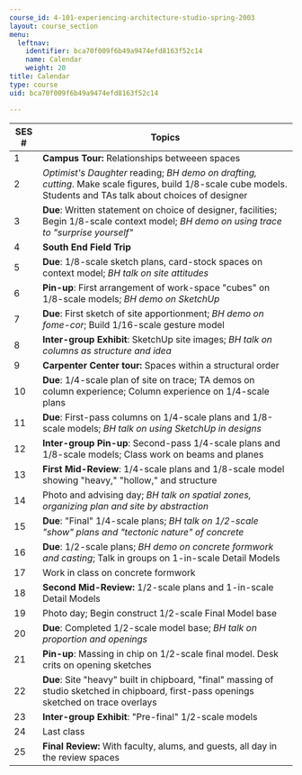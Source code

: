```yaml
---
course_id: 4-101-experiencing-architecture-studio-spring-2003
layout: course_section
menu:
  leftnav:
    identifier: bca70f009f6b49a9474efd8163f52c14
    name: Calendar
    weight: 20
title: Calendar
type: course
uid: bca70f009f6b49a9474efd8163f52c14

---
```


| SES # | Topics |
| --- | --- |
| 1 | **Campus Tour:** Relationships betweeen spaces |
| 2 | _Optimist's Daughter_ reading; _BH demo on drafting, cutting_. Make scale figures, build 1/8-scale cube models. Students and TAs talk about choices of designer |
| 3 | **Due**: Written statement on choice of designer, facilities; Begin 1/8-scale context model; _BH demo on using trace to "surprise yourself"_ |
| 4 | **South End Field Trip** |
| 5 | **Due**: 1/8-scale sketch plans, card-stock spaces on context model; _BH talk on site attitudes_ |
| 6 | **Pin-up**: First arrangement of work-space "cubes" on 1/8-scale models; _BH demo on SketchUp_ |
| 7 | **Due**: First sketch of site apportionment; _BH demo on fome-cor_; Build 1/16-scale gesture model |
| 8 | **Inter-group Exhibit**: SketchUp site images; _BH talk on columns as structure and idea_ |
| 9 | **Carpenter Center tour:** Spaces within a structural order |
| 10 | **Due**: 1/4-scale plan of site on trace; TA demos on column experience; Column experience on 1/4-scale plans |
| 11 | **Due**: First-pass columns on 1/4-scale plans and 1/8-scale models; _BH talk on using SketchUp in designs_ |
| 12 | **Inter-group Pin-up**: Second-pass 1/4-scale plans and 1/8-scale models; Class work on beams and planes |
| 13 | **First Mid-Review**: 1/4-scale plans and 1/8-scale model showing "heavy," "hollow," and structure |
| 14 | Photo and advising day; _BH talk on spatial zones, organizing plan and site by abstraction_ |
| 15 | **Due**: "Final" 1/4-scale plans; _BH talk on 1/2-scale "show" plans and "tectonic nature" of concrete_ |
| 16 | **Due**: 1/2-scale plans; _BH demo on concrete formwork and casting_; Talk in groups on 1-in-scale Detail Models |
| 17 | Work in class on concrete formwork |
| 18 | **Second Mid-Review:** 1/2-scale plans and 1-in-scale Detail Models |
| 19 | Photo day; Begin construct 1/2-scale Final Model base |
| 20 | **Due**: Completed 1/2-scale model base; _BH talk on proportion and openings_ |
| 21 | **Pin-up**: Massing in chip on 1/2-scale final model. Desk crits on opening sketches |
| 22 | **Due**: Site "heavy" built in chipboard, "final" massing of studio sketched in chipboard, first-pass openings sketched on trace overlays |
| 23 | **Inter-group Exhibit**: "Pre-final" 1/2-scale models |
| 24 | Last class |
| 25 | **Final Review:** With faculty, alums, and guests, all day in the review spaces